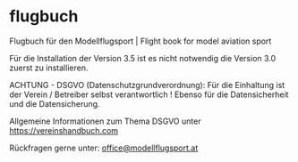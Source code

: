 # flugbuch
Flugbuch für den Modellflugsport | Flight book for model aviation sport

Für die Installation der Version 3.5 ist es nicht notwendig die Version 3.0 zuerst zu installieren.

ACHTUNG - DSGVO (Datenschutzgrundverordnung):
Für die Einhaltung ist der Verein / Betreiber selbst verantwortlich !
Ebenso für die Datensicherheit und die Datensicherung.

Allgemeine Informationen zum Thema DSGVO unter https://vereinshandbuch.com

Rückfragen gerne unter: office@modellflugsport.at

